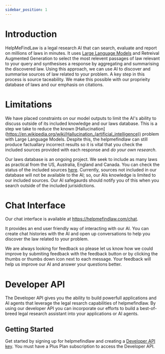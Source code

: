 ```yaml
---
sidebar_position: 1
---
```


# Introduction

HelpMeFindLaw is a legal research AI that can search, evaluate and report on millions of laws in minutes. It uses [Large Language Models](https://en.wikipedia.org/wiki/Large_language_model) and Retreival Augmented Generation to select the most relevent passages of law relevant to your query and synthesises a response by aggregating and summarising the discovered law. Using this approach, we can use AI to discover and summarise sources of law related to your problem. A key step in this process is source taceability. We make this possible with our proprieity database of laws and our emphasis on citations.

# Limitations

We have placed constraints on our model outputs to limit the AI's ability to discuss outside of its included knowledge and our laws database. This is a step we take to reduce the known [Hallucination] (https://en.wikipedia.org/wiki/Hallucination_(artificial_intelligence)) problem with Large Language Models. Despite this, the helpmefindlaw can still produce factuallary incorrect results so it is vital that you check the included sources provided with each response and _do your own research_.

Our laws database is an ongoing project. We seek to include as many laws as practical from the US, Australia, England and Canada. You can check the status of the included sources [here](https://helpmefindlaw.com/sources). Currently, sources not included in our database will not be available to the AI; so, our AIs knowledge is limited to our included sources. Our AI safegaurds should notify you of this when you search outside of the included jurisidictions.

# Chat Interface

Our chat interface is available at https://helpmefindlaw.com/chat.

It provides an end user friendly way of interacting with our AI. You can create chat histories with the AI and open up conversations to help you discover the law related to your problem.

We are always looking for feedback so please let us know how we could improve by submiting feedback with the feedback button or by clicking the thumbs or thumbs down icon next to each message. Your feedback will help us improve our AI and answer your questions better.

# Developer API

The Developer API gives you the ability to build powerfull applications and AI agents that leverage the legal resarch capabilities of helpmefindlaw. By using our developer API you can incorporate our efforts to build a best-of-breed legal research assistant into your applications or AI agents.

## Getting Started

Get started by signing up for helpmefindlaw and creating a [Developer API key](https://helpmefindlaw.com/acounts/developer). You must have a Plus Plan subscription to access the Developer API.
